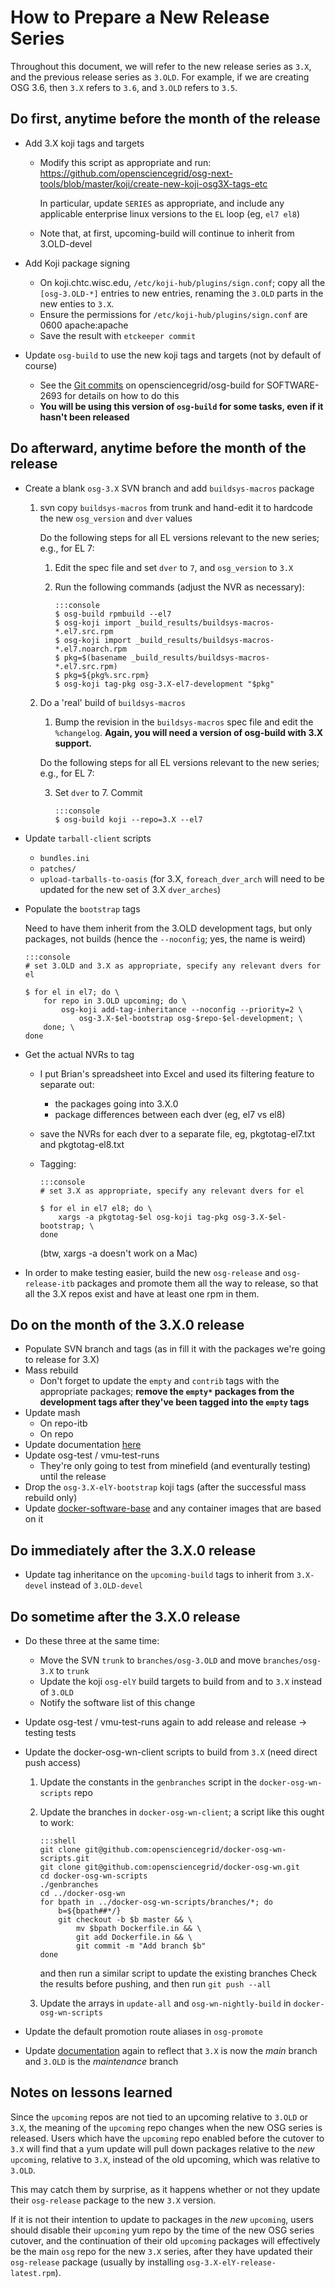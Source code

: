 How to Prepare a New Release Series
===================================

Throughout this document, we will refer to the new release series as `3.X`, and the previous release series as `3.OLD`.
For example, if we are creating OSG 3.6, then `3.X` refers to `3.6`, and `3.OLD` refers to `3.5`.

Do first, anytime before the month of the release
-------------------------------------------------

-   Add 3.X koji tags and targets

    -   Modify this script as appropriate and run:
        <https://github.com/opensciencegrid/osg-next-tools/blob/master/koji/create-new-koji-osg3X-tags-etc>

        In particular, update `SERIES` as appropriate, and include any applicable enterprise linux versions to the
        `EL` loop (eg, `el7 el8`)
    -   Note that, at first, upcoming-build will continue to inherit from 3.OLD-devel

-   Add Koji package signing

    -   On koji.chtc.wisc.edu, `/etc/koji-hub/plugins/sign.conf`; copy all the `[osg-3.OLD-*]` entries to new entries,
        renaming the `3.OLD` parts in the new enties to `3.X`.
    -   Ensure the permissions for `/etc/koji-hub/plugins/sign.conf` are 0600 apache:apache
    -   Save the result with `etckeeper commit`

-   Update `osg-build` to use the new koji tags and targets (not by default of course)
    -   See the [Git commits](https://github.com/opensciencegrid/osg-build/pull/39/files) on opensciencegrid/osg-build for SOFTWARE-2693 for details on how to do this
    -   **You will be using this version of `osg-build` for some tasks, even if it hasn't been released**


Do afterward, anytime before the month of the release
-----------------------------------------------------

-   Create a blank `osg-3.X` SVN branch and add `buildsys-macros` package

    1.  svn copy `buildsys-macros` from trunk and hand-edit it to hardcode the new `osg_version` and `dver` values

        Do the following steps for all EL versions relevant to the new series; e.g., for EL 7:

        1.  Edit the spec file and set `dver` to `7`, and `osg_version` to `3.X`
        2.  Run the following commands (adjust the NVR as necessary):

                :::console
                $ osg-build rpmbuild --el7
                $ osg-koji import _build_results/buildsys-macros-*.el7.src.rpm
                $ osg-koji import _build_results/buildsys-macros-*.el7.noarch.rpm
                $ pkg=$(basename _build_results/buildsys-macros-*.el7.src.rpm)
                $ pkg=${pkg%.src.rpm}
                $ osg-koji tag-pkg osg-3.X-el7-development "$pkg"

    2.  Do a 'real' build of `buildsys-macros`

        1.  Bump the revision in the `buildsys-macros` spec file and edit the `%changelog`.
            **Again, you will need a version of osg-build with 3.X support.**

        Do the following steps for all EL versions relevant to the new series; e.g., for EL 7:

        3.  Set `dver` to 7. Commit

                :::console
                $ osg-build koji --repo=3.X --el7

- Update `tarball-client` scripts
    - `bundles.ini`
    - `patches/`
    - `upload-tarballs-to-oasis` (for 3.X, `foreach_dver_arch` will need to be updated for the new set of 3.X `dver_arches`)

-   Populate the `bootstrap` tags

    Need to have them inherit from the 3.OLD development tags, but only packages, not builds (hence the `--noconfig`; yes, the name is weird)

        :::console
        # set 3.OLD and 3.X as appropriate, specify any relevant dvers for el

        $ for el in el7; do \
            for repo in 3.OLD upcoming; do \
                osg-koji add-tag-inheritance --noconfig --priority=2 \
                    osg-3.X-$el-bootstrap osg-$repo-$el-development; \
            done; \
        done

-   Get the actual NVRs to tag

    -   I put Brian's spreadsheet into Excel and used its filtering feature to separate out:
        -   the packages going into 3.X.0
        -   package differences between each dver (eg, el7 vs el8)
    -   save the NVRs for each dver to a separate file, eg, pkgtotag-el7.txt and pkgtotag-el8.txt
    -   Tagging:

            :::console
            # set 3.X as appropriate, specify any relevant dvers for el

            $ for el in el7 el8; do \
                xargs -a pkgtotag-$el osg-koji tag-pkg osg-3.X-$el-bootstrap; \
            done

        (btw, xargs -a doesn't work on a Mac)

-   In order to make testing easier, build the new `osg-release` and `osg-release-itb` packages and promote them all
    the way to release, so that all the 3.X repos exist and have at least one rpm in them.


Do on the month of the 3.X.0 release
------------------------------------

-   Populate SVN branch and tags (as in fill it with the packages we're going to release for 3.X)
-   Mass rebuild
    -   Don't forget to update the `empty` and `contrib` tags with the appropriate packages;
        **remove the `empty*` packages from the development tags after they've been tagged into the `empty` tags**
- Update mash
    - On repo-itb
    - On repo
- Update documentation [here](/software/development-process)
- Update osg-test / vmu-test-runs
    -   They're only going to test from minefield (and eventurally testing) until the release
- Drop the `osg-3.X-elY-bootstrap` koji tags (after the successful mass rebuild only)
- Update [docker-software-base](https://github.com/opensciencegrid/docker-software-base)
  and any container images that are based on it


Do immediately after the 3.X.0 release
--------------------------------------

- Update tag inheritance on the `upcoming-build` tags to inherit from `3.X-devel` instead of `3.OLD-devel`


Do sometime after the 3.X.0 release
-----------------------------------

- Do these three at the same time:
    - Move the SVN `trunk` to `branches/osg-3.OLD` and move `branches/osg-3.X` to `trunk`
    - Update the koji `osg-elY` build targets to build from and to `3.X` instead of `3.OLD`
    - Notify the software list of this change
- Update osg-test / vmu-test-runs again to add release and release -> testing tests
- Update the docker-osg-wn-client scripts to build from `3.X` (need direct push access)
    1.  Update the constants in the `genbranches` script in the `docker-osg-wn-scripts` repo
    2.  Update the branches in `docker-osg-wn-client`; a script like this ought to work:

            :::shell
            git clone git@github.com:opensciencegrid/docker-osg-wn-scripts.git
            git clone git@github.com:opensciencegrid/docker-osg-wn.git
            cd docker-osg-wn-scripts
            ./genbranches
            cd ../docker-osg-wn
            for bpath in ../docker-osg-wn-scripts/branches/*; do
                b=${bpath##*/}
                git checkout -b $b master && \
                    mv $bpath Dockerfile.in && \
                    git add Dockerfile.in && \
                    git commit -m "Add branch $b"
            done

        and then run a similar script to update the existing branches
        Check the results before pushing, and then run `git push --all`

    3.  Update the arrays in `update-all` and `osg-wn-nightly-build` in `docker-osg-wn-scripts`

-   Update the default promotion route aliases in `osg-promote`

-   Update [documentation](/software/development-process) again to reflect that `3.X` is now the _main_ branch and
    `3.OLD` is the _maintenance_ branch


Notes on lessons learned
------------------------

Since the `upcoming` repos are not tied to an upcoming relative to `3.OLD` or `3.X`, the meaning of the `upcoming` repo
changes when the new OSG series is released.
Users which have the `upcoming` repo enabled before the cutover to `3.X` will find that a yum update will pull down
packages relative to the _new_ `upcoming`, relative to `3.X`, instead of the old upcoming, which was relative to
`3.OLD`.

This may catch them by surprise, as it happens whether or not they update their `osg-release` package to the new `3.X`
version.

If it is not their intention to update to packages in the _new_ `upcoming`, users should disable their `upcoming` yum
repo by the time of the new OSG series cutover, and the continuation of their old `upcoming` packages will effectively
be the main `osg` repo for the new `3.X` series, after they have updated their `osg-release` package (usually by
installing `osg-3.X-elY-release-latest.rpm`).
